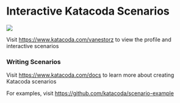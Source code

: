 # Interactive Katacoda Scenarios

[![](http://shields.katacoda.com/katacoda/vanestorz/count.svg)](https://www.katacoda.com/vanestorz "Get your profile on Katacoda.com")

Visit https://www.katacoda.com/vanestorz to view the profile and interactive scenarios

### Writing Scenarios
Visit https://www.katacoda.com/docs to learn more about creating Katacoda scenarios

For examples, visit https://github.com/katacoda/scenario-example
